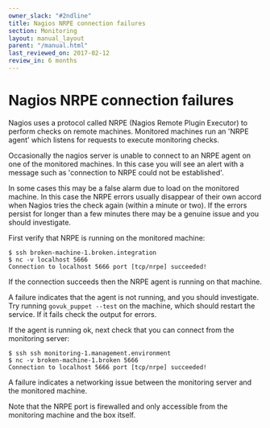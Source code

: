 ```yaml
---
owner_slack: "#2ndline"
title: Nagios NRPE connection failures
section: Monitoring
layout: manual_layout
parent: "/manual.html"
last_reviewed_on: 2017-02-12
review_in: 6 months
---
```


# Nagios NRPE connection failures

Nagios uses a protocol called NRPE (Nagios Remote Plugin Executor) to perform
checks on remote machines. Monitored machines run an 'NRPE agent' which
listens for requests to execute monitoring checks.

Occasionally the nagios server is unable to connect to an NRPE agent on one of
the monitored machines. In this case you will see an alert with a message such
as 'connection to NRPE could not be established'.

In some cases this may be a false alarm due to load on the monitored machine.
In this case the NRPE errors usually disappear of their own accord when Nagios
tries the check again (within a minute or two). If the errors persist for
longer than a few minutes there may be a genuine issue and you should
investigate.

First verify that NRPE is running on the monitored machine:

```
$ ssh broken-machine-1.broken.integration
$ nc -v localhost 5666
Connection to localhost 5666 port [tcp/nrpe] succeeded!
```

If the connection succeeds then the NRPE agent is running on that machine.

A failure indicates that the agent is not running, and you should
investigate. Try running `govuk_puppet --test` on the machine, which should
restart the service. If it fails check the output for errors.

If the agent is running ok, next check that you can connect from the
monitoring server:

```
$ ssh ssh monitoring-1.management.environment
$ nc -v broken-machine-1.broken 5666
Connection to localhost 5666 port [tcp/nrpe] succeeded!
```

A failure indicates a networking issue between the monitoring server and the
monitored machine.

Note that the NRPE port is firewalled and only accessible from the
monitoring machine and the box itself.
